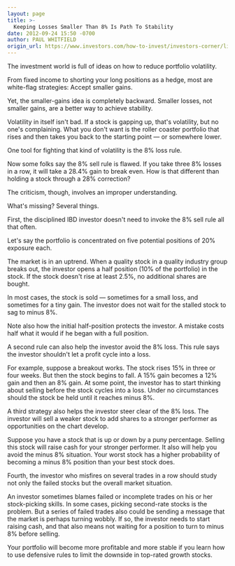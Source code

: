 ```yaml
---
layout: page
title: >-
  Keeping Losses Smaller Than 8% Is Path To Stability
date: 2012-09-24 15:50 -0700
author: PAUL WHITFIELD
origin_url: https://www.investors.com/how-to-invest/investors-corner/limit-volatility-by-keeping-stock-losses-small
---
```





The investment world is full of ideas on how to reduce portfolio volatility.


From fixed income to shorting your long positions as a hedge, most are white-flag strategies: Accept smaller gains.


Yet, the smaller-gains idea is completely backward. Smaller losses, not smaller gains, are a better way to achieve stability.


Volatility in itself isn't bad. If a stock is gapping up, that's volatility, but no one's complaining. What you don't want is the roller coaster portfolio that rises and then takes you back to the starting point — or somewhere lower.


One tool for fighting that kind of volatility is the 8% loss rule.


Now some folks say the 8% sell rule is flawed. If you take three 8% losses in a row, it will take a 28.4% gain to break even. How is that different than holding a stock through a 28% correction?


The criticism, though, involves an improper understanding.


What's missing? Several things.


First, the disciplined IBD investor doesn't need to invoke the 8% sell rule all that often.


Let's say the portfolio is concentrated on five potential positions of 20% exposure each.


The market is in an uptrend. When a quality stock in a quality industry group breaks out, the investor opens a half position (10% of the portfolio) in the stock. If the stock doesn't rise at least 2.5%, no additional shares are bought.


In most cases, the stock is sold — sometimes for a small loss, and sometimes for a tiny gain. The investor does not wait for the stalled stock to sag to minus 8%.


Note also how the initial half-position protects the investor. A mistake costs half what it would if he began with a full position.


A second rule can also help the investor avoid the 8% loss. This rule says the investor shouldn't let a profit cycle into a loss.


For example, suppose a breakout works. The stock rises 15% in three or four weeks. But then the stock begins to fall. A 15% gain becomes a 12% gain and then an 8% gain. At some point, the investor has to start thinking about selling before the stock cycles into a loss. Under no circumstances should the stock be held until it reaches minus 8%.


A third strategy also helps the investor steer clear of the 8% loss. The investor will sell a weaker stock to add shares to a stronger performer as opportunities on the chart develop.


Suppose you have a stock that is up or down by a puny percentage. Selling this stock will raise cash for your stronger performer. It also will help you avoid the minus 8% situation. Your worst stock has a higher probability of becoming a minus 8% position than your best stock does.


Fourth, the investor who misfires on several trades in a row should study not only the failed stocks but the overall market situation.


An investor sometimes blames failed or incomplete trades on his or her stock-picking skills. In some cases, picking second-rate stocks is the problem. But a series of failed trades also could be sending a message that the market is perhaps turning wobbly. If so, the investor needs to start raising cash, and that also means not waiting for a position to turn to minus 8% before selling.


Your portfolio will become more profitable and more stable if you learn how to use defensive rules to limit the downside in top-rated growth stocks.




